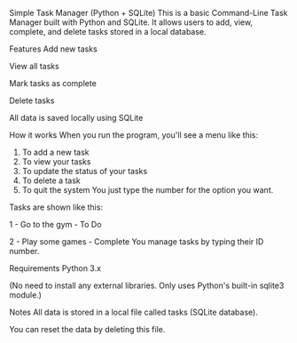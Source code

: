 Simple Task Manager (Python + SQLite)
This is a basic Command-Line Task Manager built with Python and SQLite.
It allows users to add, view, complete, and delete tasks stored in a local database.

Features
Add new tasks

View all tasks

Mark tasks as complete

Delete tasks

All data is saved locally using SQLite

How it works
When you run the program, you'll see a menu like this:


1. To add a new task
2. To view your tasks
3. To update the status of your tasks
4. To delete a task
5. To quit the system
You just type the number for the option you want.

Tasks are shown like this:


1 - Go to the gym - To Do

2 - Play some games - Complete
You manage tasks by typing their ID number.

Requirements
Python 3.x

(No need to install any external libraries. Only uses Python's built-in sqlite3 module.)


Notes
All data is stored in a local file called tasks (SQLite database).

You can reset the data by deleting this file.
